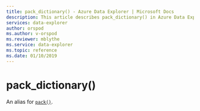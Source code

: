 ```yaml
---
title: pack_dictionary() - Azure Data Explorer | Microsoft Docs
description: This article describes pack_dictionary() in Azure Data Explorer.
services: data-explorer
author: orspod
ms.author: v-orspod
ms.reviewer: mblythe
ms.service: data-explorer
ms.topic: reference
ms.date: 01/10/2019
---
```

# pack_dictionary()

An alias for [`pack()`](packfunction.md).
